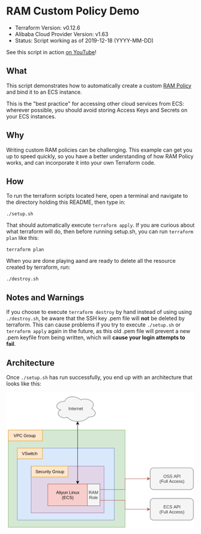 # RAM Custom Policy Demo 

- Terraform Version: v0.12.6
- Alibaba Cloud Provider Version: v1.63
- Status: Script working as of 2019-12-18 (YYYY-MM-DD)

See this script in action [on YouTube](https://www.youtube.com/watch?v=q4c5Nkv7JFA&feature=youtu.be)!

## What

This script demonstrates how to automatically create a custom [RAM Policy](https://www.alibabacloud.com/help/doc-detail/100680.htm) and bind it to an ECS instance.

This is the "best practice" for accessing other cloud services from ECS: wherever possible, you should avoid storing Access Keys and Secrets on your ECS instances. 

## Why

Writing custom RAM policies can be challenging. This example can get you up to speed quickly, so you have a better understanding of how RAM Policy works, and can incorporate it into your own Terraform code.

## How 

To run the terraform scripts located here, open a terminal and navigate to the directory holding this README, then type in:

```
./setup.sh
```

That should automatically execute `terraform apply`. If you are curious about what terraform will do, then before running setup.sh, you can run `terraform plan` like this:

```
terraform plan
```

When you are done playing aand are ready to delete all the resource created by terraform, run:

```
./destroy.sh
```

## Notes and Warnings

If you choose to execute `terraform destroy` by hand instead of using using `./destroy.sh`, be aware that the SSH key .pem file will **not** be deleted by terraform. This can cause problems if you try to execute `./setup.sh` or `terraform apply` again in the future, as this old .pem file will prevent a new .pem keyfile from being written, which will **cause your login attempts to fail**.

## Architecture

Once `./setup.sh` has run successfully, you end up with an architecture that looks like this:

![RAM Policy Example](diagrams/ram_example.png)

